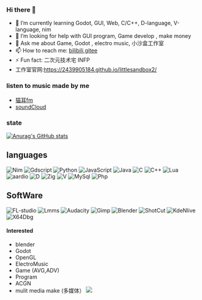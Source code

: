 ### Hi there 👋

<!--
**2439905184/2439905184** is a ✨ _special_ ✨ repository because its `README.md` (this file) appears on your GitHub profile.

Here are some ideas to get you started:
-->
<!-- 🔭 I’m currently working on 小沙盒工作室 at home -->
- 🌱 I’m currently learning Godot, GUI, Web, C/C++, D-language, V-language, nim
- 🤔 I’m looking for help with GUI program, Game develop , make money
- 💬 Ask me about Game, Godot , electro music, 小沙盒工作室
- 📫 How to reach me: [bilibili](https://space.bilibili.com/26680057?spm_id_from=333.1007.0.0),[gitee](https://gitee.com/h128)
- ⚡ Fun fact: 二次元技术宅 INFP
- 工作室官网:https://2439905184.github.io/littlesandbox2/
### listen to music made by me
+ [猫耳fm](https://www.missevan.com/11010966/#)
+ [soundCloud](https://soundcloud.com/cl-s-906255544)

### state
[![Anurag's GitHub stats](https://github-readme-stats.vercel.app/api?username=2439905184)](https://github.com/anuraghazra/github-readme-stats)

## languages
![Nim](https://img.shields.io/badge/Nim-007ACC?style=flat-square&logo=Nim&logoColor=ffffff)
![Gdscript](https://img.shields.io/badge/Gdscript-007ACC?style=flat-square&logo=gdscript&logoColor=ffffff)
![Python](https://img.shields.io/badge/Python-007ACC?style=flat-square&logo=Python&logoColor=ffffff)
![JavaScript](https://img.shields.io/badge/JavaScript-007ACC?style=flat-square&logo=JavaScript&logoColor=ffffff)
![Java](https://img.shields.io/badge/Java-007ACC?style=flat-square&logo=Java&logoColor=ffffff)
![C](https://img.shields.io/badge/C-007ACC?style=flat-square&logo=C&logoColor=ffffff)
![C++](https://img.shields.io/badge/C++-007ACC?style=flat-square&logo=C++&logoColor=ffffff)
![Lua](https://img.shields.io/badge/Lua-007ACC?style=flat-square&logo=Lua&logoColor=ffffff)
![aardio](https://img.shields.io/badge/aardio-007ACC?style=flat-square&logo=aardio&logoColor=ffffff)
![D](https://img.shields.io/badge/D-007ACC?style=flat-square&logo=D&logoColor=ffffff)
![Zig](https://img.shields.io/badge/Zig-007ACC?style=flat-square&logo=Zig&logoColor=ffffff)
![V](https://img.shields.io/badge/V-007ACC?style=flat-square&logo=V&logoColor=ffffff)
![MySql](https://img.shields.io/badge/MySql-007ACC?style=flat-square&logo=MySql&logoColor=ffffff)
![Php](https://img.shields.io/badge/Php-007ACC?style=flat-square&logo=Php&logoColor=ffffff)

## SoftWare
![FL-studio](https://img.shields.io/badge/FL-studio-007ACC?style=flat-square&logo=FL-studio&logoColor=ffffff)
![Lmms](https://img.shields.io/badge/Lmms-007ACC?style=flat-square&logo=Lmms&logoColor=ffffff)
![Audacity](https://img.shields.io/badge/Audacity-007ACC?style=flat-square&logo=Audacity&logoColor=ffffff)
![Gimp](https://img.shields.io/badge/Gimp-007ACC?style=flat-square&logo=Gimp&logoColor=ffffff)
![Blender](https://img.shields.io/badge/Blender-007ACC?style=flat-square&logo=Blender&logoColor=ffffff)
![ShotCut](https://img.shields.io/badge/ShotCut-007ACC?style=flat-square&logo=ShotCut&logoColor=ffffff)
![KdeNlive](https://img.shields.io/badge/KdeNlive-007ACC?style=flat-square&logo=KdeNlive&logoColor=ffffff)
![X64Dbg](https://img.shields.io/badge/X64Dbg-007ACC?style=flat-square&logo=X64Dbg&logoColor=ffffff)
#### Interested
 - blender
 - Godot
 - OpenGL
 - ElectroMusic
 - Game (AVG,ADV)
 - Program
 - ACGN
 - mulit media make (多媒体）
 ![](https://komarev.com/ghpvc/?username=2439905184)
